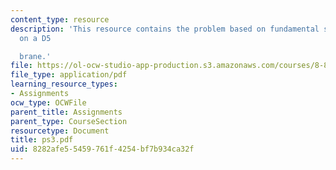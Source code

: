 ```yaml
---
content_type: resource
description: 'This resource contains the problem based on fundamental string ending
  on a D5

  brane.'
file: https://ol-ocw-studio-app-production.s3.amazonaws.com/courses/8-871-selected-topics-in-theoretical-particle-physics-branes-and-gauge-theory-dynamics-fall-2004/8282afe55459761f4254bf7b934ca32f_ps3.pdf
file_type: application/pdf
learning_resource_types:
- Assignments
ocw_type: OCWFile
parent_title: Assignments
parent_type: CourseSection
resourcetype: Document
title: ps3.pdf
uid: 8282afe5-5459-761f-4254-bf7b934ca32f
---
```

